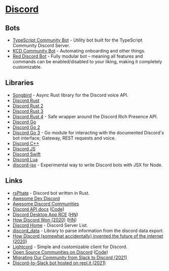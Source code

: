 # [Discord](https://discord.com)

## Bots

- [TypeScript Community Bot](https://github.com/typescript-community/community-bot) - Utility bot built for the TypeScript Community Discord Server.
- [KCD Community Bot](https://github.com/kentcdodds/kcd-discord-bot) - Automating onboarding and other things.
- [Red Discord Bot](https://github.com/Cog-Creators/Red-DiscordBot) - Fully modular bot – meaning all features and commands can be enabled/disabled to your liking, making it completely customizable.

## Libraries

- [Songbird](https://github.com/serenity-rs/songbird) - Async Rust library for the Discord voice API.
- [Discord Rust](https://github.com/twilight-rs/twilight)
- [Discord Rust 2](https://github.com/serenity-rs/serenity)
- [Discord Rust 3](https://github.com/passcod/accord)
- [Discord Rust 4](https://github.com/AregevDev/rustcord) - Safe wrapper around the Discord Rich Presence API.
- [Discord Go](https://github.com/bwmarrin/discordgo)
- [Discord Go 2](https://github.com/diamondburned/arikawa)
- [Discord Go 3](https://github.com/andersfylling/disgord) - Go module for interacting with the documented Discord's bot interface; Gateway, REST requests and voice.
- [Discord C++](https://github.com/yourWaifu/sleepy-discord)
- [Discord JS](https://github.com/discordjs/discord.js)
- [Discord Swift](https://github.com/Azoy/Sword)
- [Discord Lua](https://github.com/SinisterRectus/Discordia)
- [discord-jsx](https://github.com/alii/discord-jsx) - Experimental way to write Discord bots with JSX for Node.

## Links

- [rsPhate](https://github.com/Phate6660/rsPhate) - Discord bot written in Rust.
- [Awesome Dev Discord](https://github.com/ljosberinn/awesome-dev-discord)
- [Awesome Discord Communities](https://github.com/mhxion/awesome-discord-communities)
- [Discord API docs](https://discord.com/developers/docs/intro) ([Code](https://github.com/discord/discord-api-docs))
- [Discord Desktop App RCE](https://mksben.l0.cm/2020/10/discord-desktop-rce.html) ([HN](https://news.ycombinator.com/item?id=24822755))
- [How Discord Won (2020)](https://ianvanagas.com/2020/10/19/how-discord-won/) ([HN](https://news.ycombinator.com/item?id=24829635))
- [Discord Home](https://discordhome.com/) - Discord Server List.
- [discord_data](https://github.com/seanbreckenridge/discord_data) - Library to parse information from the discord data export.
- [How Discord (somewhat accidentally) invented the future of the internet (2020)](https://www.protocol.com/discord)
- [Lightcord](https://github.com/Lightcord/Lightcord) - Simple and customizable client for Discord.
- [Open Source Communities on Discord](https://discord.com/open-source) ([Code](https://github.com/discord/discord-open-source))
- [Migrating Our Community from Slack to Discord (2021)](https://orbit.love/blog/how-to-migrate-a-community-from-slack-to-discord)
- [Discord-to-Slack bot hosted on repl.it (2021)](https://blog.arkency.com/discord-bot-talking-to-slack-hosted-on-repl-dot-it/)
